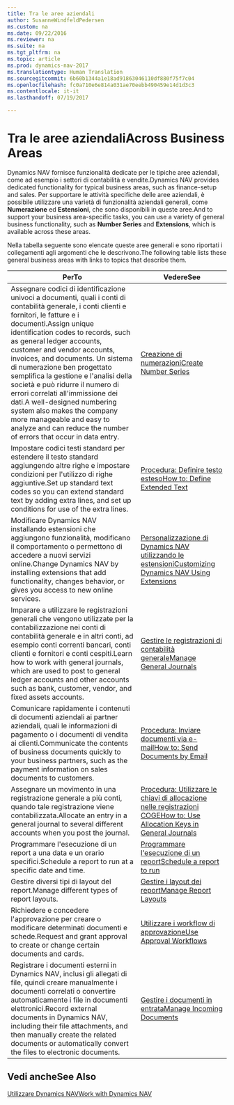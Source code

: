 ```yaml
---
title: Tra le aree aziendali
author: SusanneWindfeldPedersen
ms.custom: na
ms.date: 09/22/2016
ms.reviewer: na
ms.suite: na
ms.tgt_pltfrm: na
ms.topic: article
ms.prod: dynamics-nav-2017
ms.translationtype: Human Translation
ms.sourcegitcommit: 6b60b1344a1e18ad91863046110df880f75f7c04
ms.openlocfilehash: fc0a710e6e814a031ae70eebb490459e14d1d3c3
ms.contentlocale: it-it
ms.lasthandoff: 07/19/2017

---
```


# <a name="across-business-areas"></a><span data-ttu-id="c4982-102">Tra le aree aziendali</span><span class="sxs-lookup"><span data-stu-id="c4982-102">Across Business Areas</span></span>

<span data-ttu-id="c4982-103">Dynamics NAV fornisce funzionalità dedicate per le tipiche aree aziendali, come ad esempio i settori di contabilità e vendite.</span><span class="sxs-lookup"><span data-stu-id="c4982-103">Dynamics NAV provides dedicated functionality for typical business areas, such as finance-setup and sales.</span></span> <span data-ttu-id="c4982-104">Per supportare le attività specifiche delle aree aziendali, è possibile utilizzare una varietà di funzionalità aziendali generali, come **Numerazione** ed **Estensioni**, che sono disponibili in queste aree.</span><span class="sxs-lookup"><span data-stu-id="c4982-104">And to support your business area-specific tasks, you can use a variety of general business functionality, such as **Number Series** and **Extensions**, which is available across these areas.</span></span>

<span data-ttu-id="c4982-105">Nella tabella seguente sono elencate queste aree generali e sono riportati i collegamenti agli argomenti che le descrivono.</span><span class="sxs-lookup"><span data-stu-id="c4982-105">The following table lists these general business areas with links to topics that describe them.</span></span>

|<span data-ttu-id="c4982-106">Per</span><span class="sxs-lookup"><span data-stu-id="c4982-106">To</span></span>   |<span data-ttu-id="c4982-107">Vedere</span><span class="sxs-lookup"><span data-stu-id="c4982-107">See</span></span>   |
|-----|------|
|<span data-ttu-id="c4982-108">Assegnare codici di identificazione univoci a documenti, quali i conti di contabilità generale, i conti clienti e fornitori, le fatture e i documenti.</span><span class="sxs-lookup"><span data-stu-id="c4982-108">Assign unique identification codes to records, such as general ledger accounts, customer and vendor accounts, invoices, and documents.</span></span> <span data-ttu-id="c4982-109">Un sistema di numerazione ben progettato semplifica la gestione e l'analisi della società e può ridurre il numero di errori correlati all'immissione dei dati.</span><span class="sxs-lookup"><span data-stu-id="c4982-109">A well-designed numbering system also makes the company more manageable and easy to analyze and can reduce the number of errors that occur in data entry.</span></span>|[<span data-ttu-id="c4982-110">Creazione di numerazioni</span><span class="sxs-lookup"><span data-stu-id="c4982-110">Create Number Series</span></span>](ui-create-number-series.md)|
|<span data-ttu-id="c4982-111">Impostare codici testi standard per estendere il testo standard aggiungendo altre righe e impostare condizioni per l'utilizzo di righe aggiuntive.</span><span class="sxs-lookup"><span data-stu-id="c4982-111">Set up standard text codes so you can extend standard text by adding extra lines, and set up conditions for use of the extra lines.</span></span>|[<span data-ttu-id="c4982-112">Procedura: Definire testo esteso</span><span class="sxs-lookup"><span data-stu-id="c4982-112">How to: Define Extended Text</span></span>](ui-how-define-ext-text.md)|
|<span data-ttu-id="c4982-113">Modificare Dynamics NAV installando estensioni che aggiungono funzionalità, modificano il comportamento o permettono di accedere a nuovi servizi online.</span><span class="sxs-lookup"><span data-stu-id="c4982-113">Change Dynamics NAV by installing extensions that add functionality, changes behavior, or gives you access to new online services.</span></span>|[<span data-ttu-id="c4982-114">Personalizzazione di Dynamics NAV utilizzando le estensioni</span><span class="sxs-lookup"><span data-stu-id="c4982-114">Customizing Dynamics NAV Using Extensions</span></span>](ui-extensions.md)|
|<span data-ttu-id="c4982-115">Imparare a utilizzare le registrazioni generali che vengono utilizzate per la contabilizzazione nei conti di contabilità generale e in altri conti, ad esempio conti correnti bancari, conti clienti e fornitori e conti cespiti.</span><span class="sxs-lookup"><span data-stu-id="c4982-115">Learn how to work with general journals, which are used to post to general ledger accounts and other accounts such as bank, customer, vendor, and fixed assets accounts.</span></span>|[<span data-ttu-id="c4982-116">Gestire le registrazioni di contabilità generale</span><span class="sxs-lookup"><span data-stu-id="c4982-116">Manage General Journals</span></span>](ui-work-general-journals.md)|
|<span data-ttu-id="c4982-117">Comunicare rapidamente i contenuti di documenti aziendali ai partner aziendali, quali le informazioni di pagamento o i documenti di vendita ai clienti.</span><span class="sxs-lookup"><span data-stu-id="c4982-117">Communicate the contents of business documents quickly to your business partners, such as the payment information on sales documents to customers.</span></span>|[<span data-ttu-id="c4982-118">Procedura: Inviare documenti via e-mail</span><span class="sxs-lookup"><span data-stu-id="c4982-118">How to: Send Documents by Email</span></span>](ui-how-send-documents-email.md)|
|<span data-ttu-id="c4982-119">Assegnare un movimento in una registrazione generale a più conti, quando tale registrazione viene contabilizzata.</span><span class="sxs-lookup"><span data-stu-id="c4982-119">Allocate an entry in a general journal to several different accounts when you post the journal.</span></span>|[<span data-ttu-id="c4982-120">Procedura: Utilizzare le chiavi di allocazione nelle registrazioni COGE</span><span class="sxs-lookup"><span data-stu-id="c4982-120">How to: Use Allocation Keys in General Journals</span></span>](ui-how-use-allocation-keys-general-journals.md)|
|<span data-ttu-id="c4982-121">Programmare l'esecuzione di un report a una data e un orario specifici.</span><span class="sxs-lookup"><span data-stu-id="c4982-121">Schedule a report to run at a specific date and time.</span></span>|[<span data-ttu-id="c4982-122">Programmare l'esecuzione di un report</span><span class="sxs-lookup"><span data-stu-id="c4982-122">Schedule a report to run</span></span>](ui-schedule-report.md)|
|<span data-ttu-id="c4982-123">Gestire diversi tipi di layout del report.</span><span class="sxs-lookup"><span data-stu-id="c4982-123">Manage different types of report layouts.</span></span>|[<span data-ttu-id="c4982-124">Gestire i layout dei report</span><span class="sxs-lookup"><span data-stu-id="c4982-124">Manage Report Layouts</span></span>](ui-manage-report-layouts.md)|
|<span data-ttu-id="c4982-125">Richiedere e concedere l'approvazione per creare o modificare determinati documenti e schede.</span><span class="sxs-lookup"><span data-stu-id="c4982-125">Request and grant approval to create or change certain documents and cards.</span></span>|[<span data-ttu-id="c4982-126">Utilizzare i workflow di approvazione</span><span class="sxs-lookup"><span data-stu-id="c4982-126">Use Approval Workflows</span></span>](across-how-use-approval-workflows.md)|
|<span data-ttu-id="c4982-127">Registrare i documenti esterni in Dynamics NAV, inclusi gli allegati di file, quindi creare manualmente i documenti correlati o convertire automaticamente i file in documenti elettronici.</span><span class="sxs-lookup"><span data-stu-id="c4982-127">Record external documents in Dynamics NAV, including their file attachments, and then manually create the related documents or automatically convert the files to electronic documents.</span></span>|[<span data-ttu-id="c4982-128">Gestire i documenti in entrata</span><span class="sxs-lookup"><span data-stu-id="c4982-128">Manage Incoming Documents</span></span>](across-income-documents.md)|

## <a name="see-also"></a><span data-ttu-id="c4982-129">Vedi anche</span><span class="sxs-lookup"><span data-stu-id="c4982-129">See Also</span></span>
[<span data-ttu-id="c4982-130">Utilizzare Dynamics NAV</span><span class="sxs-lookup"><span data-stu-id="c4982-130">Work with Dynamics NAV</span></span>](ui-work-product.md)


